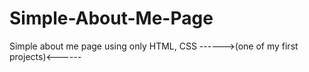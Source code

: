 # Simple-About-Me-Page
Simple about me page using only HTML, CSS
------>(one of my first projects)<------
